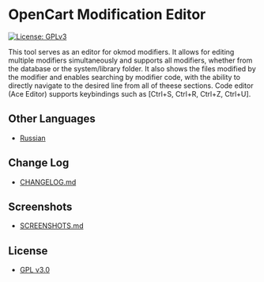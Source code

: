 # OpenCart Modification Editor
[![License: GPLv3](https://img.shields.io/badge/license-GPL%20V3-green?style=plastic)](LICENSE)

This tool serves as an editor for okmod modifiers. It allows for editing multiple modifiers simultaneously and supports all modifiers, whether from the database or the system/library folder. It also shows the files modified by the modifier and enables searching by modifier code, with the ability to directly navigate to the desired line from all of theese sections. Code editor (Ace Editor) supports keybindings such as [Ctrl+S, Ctrl+R, Ctrl+Z, Ctrl+U].

## Other Languages

* [Russian](README_RU.md)

## Change Log

* [CHANGELOG.md](docs/CHANGELOG.md)

## Screenshots

* [SCREENSHOTS.md](docs/SCREENSHOTS.md)

## License

* [GPL v3.0](LICENSE.MD)